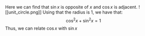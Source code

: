 Here we can find that $\sin x$ is opposite of $x$ and $\cos x$ is adjacent.
![[unit_circle.png]]
Using that the radius is $1$, we have that:
$$
\cos^2 x + \sin^2x = 1
$$
Thus, we can relate $\cos x$ with $\sin x$